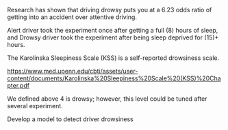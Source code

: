 Research has shown that driving drowsy puts you at a 6.23 odds ratio of getting into an accident over attentive driving.

Alert driver took the experiment once after getting a full (8) hours of sleep, and Drowsy driver took the experiment after being sleep deprived for (15)+ hours.

The Karolinska Sleepiness Scale (KSS) is a self-reported drowsiness scale.

https://www.med.upenn.edu/cbti/assets/user-content/documents/Karolinska%20Sleepiness%20Scale%20(KSS)%20Chapter.pdf

We defined above 4 is drowsy; however, this level could be tuned after several experiment.

Develop a model to detect driver drowsiness
 

 
